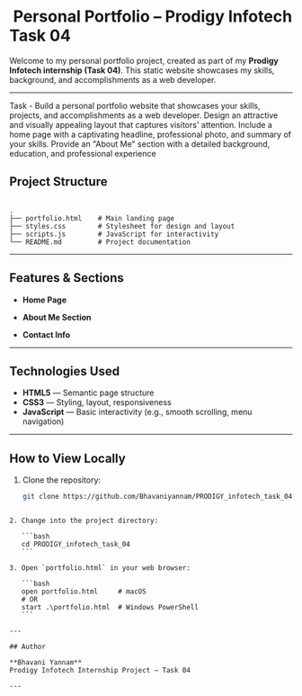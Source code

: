 
# ​ Personal Portfolio – Prodigy Infotech Task 04

Welcome to my personal portfolio project, created as part of my **Prodigy Infotech internship (Task 04)**. This static website showcases my skills, background, and accomplishments as a web developer.

---
Task - Build a personal portfolio website that showcases your skills, projects, and accomplishments as a web developer. Design an attractive and visually appealing layout that captures visitors' attention. Include a home page with a captivating headline, professional photo, and summary of your skills. Provide an "About Me" section with a detailed background, education, and professional experience

##  Project Structure

```

.
├── portfolio.html    # Main landing page
├── styles.css        # Stylesheet for design and layout
├── scripts.js        # JavaScript for interactivity
└── README.md         # Project documentation

````

---

##  Features & Sections

- **Home Page**  

- **About Me Section**  

- **Contact Info**  

---

##  Technologies Used

- **HTML5** — Semantic page structure  
- **CSS3** — Styling, layout, responsiveness  
- **JavaScript** — Basic interactivity (e.g., smooth scrolling, menu navigation)

---

##  How to View Locally

1. Clone the repository:
   ```bash
   git clone https://github.com/Bhavaniyannam/PRODIGY_infotech_task_04.git
````

2. Change into the project directory:

   ```bash
   cd PRODIGY_infotech_task_04
   ```

3. Open `portfolio.html` in your web browser:

   ```bash
   open portfolio.html     # macOS
   # OR
   start .\portfolio.html  # Windows PowerShell
   ```

---

## Author

**Bhavani Yannam**
Prodigy Infotech Internship Project – Task 04

---


